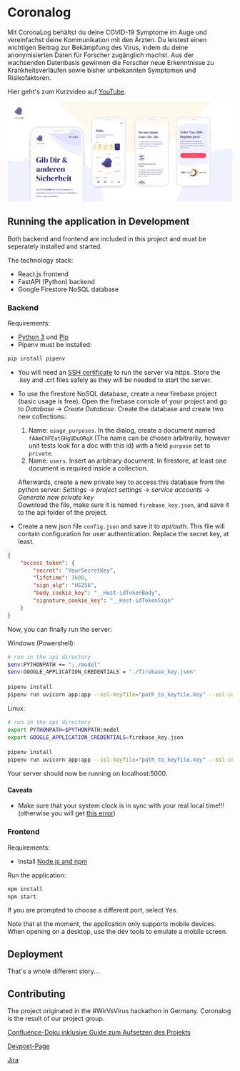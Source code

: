 # Coronalog

Mit CoronaLog behältst du deine COVID-19 Symptome im Auge und vereinfachst deine Kommunikation mit den Ärzten. Du leistest einen wichtigen Beitrag zur Bekämpfung des Virus, indem du deine anonymisierten Daten für Forscher zugänglich machst. Aus der wachsenden Datenbasis gewinnen die Forscher neue Erkenntnisse zu Krankheitsverläufen sowie bisher unbekannten Symptomen und Risikofaktoren.

Hier geht's zum Kurzvideo auf [YouTube](https://www.youtube.com/watch?v=YFxHOLcjwQI).

![Coronalog Screenshots](./screenshots.png?raw=true)

## Running the application in Development

Both backend and frontend are included in this project and must be seperately installed and started. 

The technology stack:
- React.js frontend
- FastAPI (Python) backend
- Google Firestore NoSQL database

### Backend

Requirements:
- [Python 3](https://www.python.org/downloads/) und [Pip](https://pip.pypa.io/en/stable/installing/)
- Pipenv must be installed:
```bash
pip install pipenv
```
- You will need an [SSH certificate](https://gist.github.com/cecilemuller/9492b848eb8fe46d462abeb26656c4f8) to run the server via https. Store the .key and .crt files safely as they will be needed to start the server.
- To use the firestore NoSQL database, create a new firebase project (basic usage is free). Open the firebase console of your project and go to *Database* -> *Create Database*. Create the database and create two new collections:
  1. Name: `usage_purposes`. In the dialog, create a document named `fAAmChFEatGHgUDuORqX` (The name can be chosen arbitrarily, however unit tests look for a doc with this id) with a field `purpose` set to `private`.
  2. Name: `users`. Insert an arbitrary document. In firestore, at least one document is required inside a collection.

  Afterwards, create a new private key to access this database from the python server: *Settings* -> *project settings* -> *service accounts* -> *Generate new private key*  
  Download the file, make sure it is named `firebase_key.json`, and save it to the api folder of the project.
- Create a new json file `config.json` and save it to *api/auth*. This file will contain configuration for user authentication. Replace the secret key, at least.
```json
{
    "access_token": {
        "secret": "YourSecretKey",
        "lifetime": 3600,
        "sign_alg": "HS256",
        "body_cookie_key": "__Host-idTokenBody",
        "signature_cookie_key": "__Host-idTokenSign"
    }
}
```


Now, you can finally run the server:

Windows (Powershell):
```bash
# run in the api directory
$env:PYTHONPATH += ";./model"
$env:GOOGLE_APPLICATION_CREDENTIALS = "./firebase_key.json"

pipenv install
pipenv run uvicorn app:app --ssl-keyfile="path_to_keyfile.key" --ssl-certfile="path_to_certfile.crt" --port=5000
```
Linux:
```bash
# run in the api directory
export PYTHONPATH=$PYTHONPATH:model
export GOOGLE_APPLICATION_CREDENTIALS=firebase_key.json

pipenv install
pipenv run uvicorn app:app --ssl-keyfile="path_to_keyfile.key" --ssl-certfile="path_to_certfile.crt" --port=5000
```

Your server should now be running on localhost:5000.

#### Caveats
- Make sure that your system clock is in sync with your real local time!!!
    (otherwise you will get  [this error](https://github.com/googleapis/google-cloud-python/issues/3100))

### Frontend

Requirements:
- Install [Node.js and npm](https://nodejs.org/en/)

Run the application:
```bash
npm install
npm start
```
If you are prompted to choose a different port, select Yes.

Note that at the moment, the application only supports mobile devices. When opening on a desktop, use the dev tools to emulate a mobile screen.

## Deployment

That's a whole different story...

## Contributing

The project originated in the #WirVsVirus hackathon in Germany. Coronalog is the result of our project group.

[Confluence-Doku inklusive Guide zum Aufsetzen des Projekts](https://penny-private.atlassian.net/wiki/spaces/C/pages/23724078/Aufsetzen+des+Entwicklungsprojekts)

[Devpost-Page](https://devpost.com/software/27_patientenaustausch_coronalog)

[Jira](https://penny-private.atlassian.net/secure/RapidBoard.jspa?projectKey=CL&rapidView=2)
